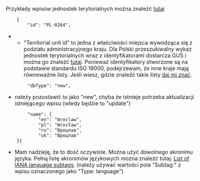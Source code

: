 Przykłady wpisów jednostek terytorialnych można znaleźć [tutaj](https://github.com/AdamGiergun/IfR-data/blob/main/data/territorialUnits.json) 
```
    {
        "id": "PL-0264",
```
- - "Territorial unit id" to jedna z właściwości miejsca wywodząca się z podziału administracyjnego kraju.
    Dla Polski przeszukiwalny wykaz jednostek terytorialnych wraz z identyfikatorami dostarcza GUS i można go znaleźć [tutaj](https://eteryt.stat.gov.pl/eTeryt/rejestr_teryt/udostepnianie_danych/baza_teryt/uzytkownicy_indywidualni/wyszukiwanie/wyszukiwanie.aspx?contrast=default).
    Ponieważ identyfikatory stworzone są na podstawie standardu ISO 19000, podejrzewam, że inne kraje mają równoważne listy.
    Jeśli wiesz, gdzie znaleźć takie listy [daj mi znać](https://github.com/AdamGiergun/IfR-data/issues/2).
```
        "dbType": "new",
```
  - należy pozostawić to jako "new", chyba że istnieje potrzeba aktualizacji istniejącego wpisu (wtedy będzie to "update")
```
        "name": {
            "en": "Wroclaw",
            "pl": "Wrocław",
            "ru": "Вроцлав",
            "uk": "Вроцлав"
    }}
```
   - Mam nadzieję, że to dość oczywiste. Można użyć dowolnego akronimu języka. Pełną listę akronimów językowych można znaleźć tutaj: [List of IANA language subtags](https://www.iana.org/assignments/language-subtag-registry/language-subtag-registry).
     (należy używać wartości pola "Subtag:" z wpisu oznaczonego jako "Type: language")